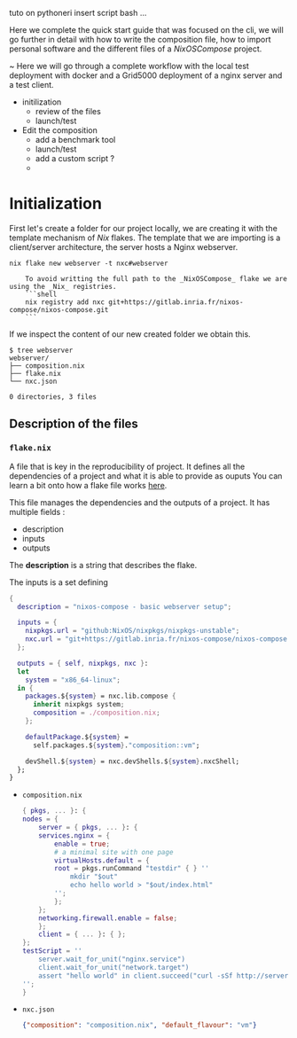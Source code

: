 tuto on pythoneri insert script bash ...


Here we complete the quick start guide that was focused on the cli, we will go further in detail with how to write the composition file, how to import personal software and the different files of a _NixOSCompose_ project.

~ Here we will go through a complete workflow with the local test deployment with docker and a Grid5000 deployment of a nginx server and a test client.

- initilization
  - review of the files
  - launch/test
- Edit the composition
  - add a benchmark tool
  - launch/test
  - add a custom script ?
  -

# Initialization

First let's create a folder for our project locally, we are creating it with the template mechanism of _Nix_ flakes. The template that we are importing is a client/server architecture, the server hosts a Nginx webserver.

```
nix flake new webserver -t nxc#webserver
```

~~~admonish info
    To avoid writting the full path to the _NixOSCompose_ flake we are using the _Nix_ registries.
    ```shell
    nix registry add nxc git+https://gitlab.inria.fr/nixos-compose/nixos-compose.git
    ```
~~~

If we inspect the content of our new created folder we obtain this.
```
$ tree webserver
webserver/
├── composition.nix
├── flake.nix
└── nxc.json

0 directories, 3 files
```

## Description of the files

### `flake.nix`
  A file that is key in the reproducibility of project. It defines all the dependencies of a project and what it is able to provide as ouputs
  You can learn a bit onto how a flake file works [here](https://nix-tutorial.gitlabpages.inria.fr/nix-tutorial/flakes.html).

  This file manages the dependencies and the outputs of a project. It has multiple fields :
   - description
   - inputs
   - outputs

  The **description** is a string that describes the flake.

  The inputs is a set defining
  ```nix
  {
    description = "nixos-compose - basic webserver setup";

    inputs = {
      nixpkgs.url = "github:NixOS/nixpkgs/nixpkgs-unstable";
      nxc.url = "git+https://gitlab.inria.fr/nixos-compose/nixos-compose.git";
    };

    outputs = { self, nixpkgs, nxc }:
    let
      system = "x86_64-linux";
    in {
      packages.${system} = nxc.lib.compose {
        inherit nixpkgs system;
        composition = ./composition.nix;
      };

      defaultPackage.${system} =
        self.packages.${system}."composition::vm";

      devShell.${system} = nxc.devShells.${system}.nxcShell;
    };
  }
  ```


- `composition.nix`
    ```nix
    { pkgs, ... }: {
    nodes = {
        server = { pkgs, ... }: {
        services.nginx = {
            enable = true;
            # a minimal site with one page
            virtualHosts.default = {
            root = pkgs.runCommand "testdir" { } ''
                mkdir "$out"
                echo hello world > "$out/index.html"
            '';
            };
        };
        networking.firewall.enable = false;
        };
        client = { ... }: { };
    };
    testScript = ''
        server.wait_for_unit("nginx.service")
        client.wait_for_unit("network.target")
        assert "hello world" in client.succeed("curl -sSf http://server/")
    '';
    }
    ```
- `nxc.json`
    ```json
    {"composition": "composition.nix", "default_flavour": "vm"}
    ```
<!-- # Edit of composition

# Build

# Test in docker

## Driver
## TestScript
# Import on g5k

# Build on g5k
## build reservation

# run on G5K
## reservation
## start
## connect -->
